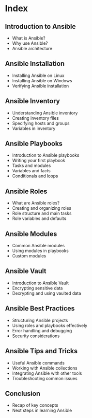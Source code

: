 # Index

## Introduction to Ansible
- What is Ansible?
- Why use Ansible?
- Ansible architecture

## Ansible Installation
- Installing Ansible on Linux
- Installing Ansible on Windows
- Verifying Ansible installation

## Ansible Inventory
- Understanding Ansible inventory
- Creating inventory files
- Specifying hosts and groups
- Variables in inventory

## Ansible Playbooks
- Introduction to Ansible playbooks
- Writing your first playbook
- Tasks and modules
- Variables and facts
- Conditionals and loops

## Ansible Roles
- What are Ansible roles?
- Creating and organizing roles
- Role structure and main tasks
- Role variables and defaults

## Ansible Modules
- Common Ansible modules
- Using modules in playbooks
- Custom modules

## Ansible Vault
- Introduction to Ansible Vault
- Encrypting sensitive data
- Decrypting and using vaulted data

## Ansible Best Practices
- Structuring Ansible projects
- Using roles and playbooks effectively
- Error handling and debugging
- Security considerations

## Ansible Tips and Tricks
- Useful Ansible commands
- Working with Ansible collections
- Integrating Ansible with other tools
- Troubleshooting common issues

## Conclusion
- Recap of key concepts
- Next steps in learning Ansible
